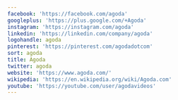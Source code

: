 ```yaml
---
facebook: 'https://facebook.com/agoda'
googleplus: 'https://plus.google.com/+Agoda'
instagram: 'https://instagram.com/agoda'
linkedin: 'https://linkedin.com/company/agoda'
logohandle: agoda
pinterest: 'https://pinterest.com/agodadotcom'
sort: agoda
title: Agoda
twitter: agoda
website: 'https://www.agoda.com/'
wikipedia: 'https://en.wikipedia.org/wiki/Agoda.com'
youtube: 'https://youtube.com/user/agodavideos'
---
```

